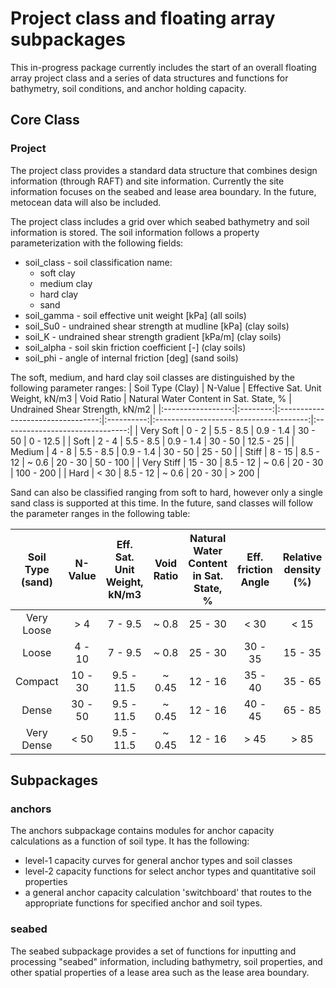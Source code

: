 # Project class and floating array subpackages

This in-progress package currently includes the start of an
overall floating array project class and a series of data
structures and functions for bathymetry, soil conditions, 
and anchor holding capacity.

## Core Class

### Project

The project class provides a standard data structure that combines
design information (through RAFT) and site information. 
Currently the site information focuses on the seabed and lease area
boundary. In the future, metocean data will also be included.

The project class includes a grid over which seabed bathymetry and
soil information is stored. The soil information follows a property
parameterization with the following fields:
- soil_class - soil classification name:
  - soft clay
  - medium clay
  - hard clay
  - sand
- soil_gamma - soil effective unit weight [kPa] (all soils)
- soil_Su0   - undrained shear strength at mudline [kPa] (clay soils)
- soil_K     - undrained shear strength gradient [kPa/m] (clay soils)
- soil_alpha - soil skin friction coefficient [-] (clay soils)
- soil_phi   - angle of internal friction [deg] (sand soils)

The soft, medium, and hard clay soil classes are distinguished by the following parameter ranges: 
| Soil Type (Clay)  | N-Value  | Effective Sat. Unit Weight, kN/m3 | Void Ratio | Natural Water Content in Sat. State, % | Undrained Shear Strength, kN/m2 |
|:-----------------:|:--------:|:---------------------------------:|:----------:|:--------------------------------------:|:-------------------------------:|
|     Very Soft     |  0 - 2   |             5.5 - 8.5             |  0.9 - 1.4 |                30 - 50                 |            0 - 12.5             |
|       Soft        |  2 - 4   |             5.5 - 8.5             |  0.9 - 1.4 |                30 - 50                 |            12.5 - 25            |
|       Medium      |  4 - 8   |             5.5 - 8.5             |  0.9 - 1.4 |                30 - 50                 |             25 - 50             |
|       Stiff       |  8 - 15  |             8.5 - 12              |    ~ 0.6   |                20 - 30                 |            50 - 100             |
|     Very Stiff    | 15 - 30  |             8.5 - 12              |    ~ 0.6   |                20 - 30                 |            100 - 200            |
|        Hard       |   < 30   |             8.5 - 12              |    ~ 0.6   |                20 - 30                 |              > 200              |


Sand can also be classified ranging from soft to hard, however only a single sand class is supported at this time. In the future, sand classes will follow the parameter ranges in the following table:

| Soil Type (sand) |  N-Value | Eff. Sat. Unit Weight, kN/m3 | Void Ratio | Natural Water Content in Sat. State, % | Eff. friction Angle | Relative density (%) |
|:----------------:|:--------:|:----------------------------:|:----------:|:--------------------------------------:|:-------------------:|:--------------------:|
|   Very   Loose   |    > 4   |            7 - 9.5           |    ~ 0.8   |                 25 - 30                |        < 30         |         < 15         |
|       Loose      |  4 - 10  |            7 - 9.5           |    ~ 0.8   |                 25 - 30                |       30 - 35       |        15 - 35       |
|     Compact      | 10 - 30  |          9.5 - 11.5          |   ~ 0.45   |                 12 - 16                |       35 - 40       |        35 - 65       |
|      Dense       | 30 - 50  |          9.5 - 11.5          |   ~ 0.45   |                 12 - 16                |       40 - 45       |       65 - 85        |
|    Very Dense    |   < 50   |          9.5 - 11.5          |   ~ 0.45   |                 12 - 16                |        > 45         |         > 85         |

## Subpackages

### anchors

The anchors subpackage contains modules for anchor capacity calculations
as a function of soil type. It has the following:
- level-1 capacity curves for general anchor types and soil classes
- level-2 capacity functions for select anchor types and quantitative
  soil properties
- a general anchor capacity calculation 'switchboard' that routes to the
  appropriate functions for specified anchor and soil types.
  
### seabed

The seabed subpackage provides a set of functions for inputting and 
processing "seabed" information, including bathymetry, soil properties,
and other spatial properties of a lease area such as the lease area
boundary. 



